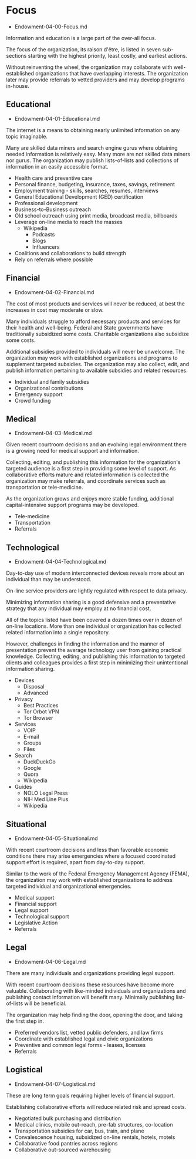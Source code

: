 ﻿# Focus

- Endowment-04-00-Focus.md

Information and education is a large part of the over-all focus.

The focus of the organization, its raison d'être, is listed in seven sub-sections starting with the highest priority, least costly, and earliest actions. 

Without reinventing the wheel, the organization may collaborate with well-established organizations that have overlapping interests. The organization later may provide referrals to vetted providers and may develop programs in-house. 

## Educational

- Endowment-04-01-Educational.md

The internet is a means to obtaining nearly unlimited information on any topic imaginable. 

Many are skilled data miners and search engine gurus where obtaining needed information is relatively easy. Many more are not skilled data miners nor gurus. The organization may publish lists-of-lists and collections of information in an easily accessible format. 

- Health care and preventive care
- Personal finance, budgeting, insurance, taxes, savings, retirement
- Employment training - skills, searches, resumes, interviews
- General Educational Development (GED) certification
- Professional development
- Business-to-Business outreach
- Old school outreach using print media, broadcast media, billboards
- Leverage on-line media to reach the masses
   - Wikipedia
	 - Podcasts
	 - Blogs 
	 - Influencers
- Coalitions and collaborations to build strength
- Rely on referrals where possible

## Financial

- Endowment-04-02-Financial.md

The cost of most products and services will never be reduced, at best the increases in cost may moderate or slow. 

Many individuals struggle to afford necessary products and services for their health and well-being. Federal and State governments have traditionally subsidized some costs. Charitable organizations also subsidize some costs. 

Additional subsidies provided to individuals will never be unwelcome. The organization may work with established organizations and programs to supplement targeted subsidies. The organization may also collect, edit, and publish information pertaining to available subsidies and related resources.

- Individual and family subsidies
- Organizational contributions
- Emergency support
- Crowd funding

## Medical

- Endowment-04-03-Medical.md

Given recent courtroom decisions and an evolving legal environment there is a growing need for medical support and information. 

Collecting, editing, and publishing this information for the organization's targeted audience is a first step in providing some level of support. As collaborative efforts mature and related information is collected the organization may make referrals, and coordinate services such as transportation or tele-medicine. 

As the organization grows and enjoys more stable funding, additional capital-intensive support programs may be developed. 

- Tele-medicine 
- Transportation 
- Referrals

## Technological

- Endowment-04-04-Technological.md

Day-to-day use of modern interconnected devices reveals more about an individual than may be understood. 

On-line service providers are lightly regulated with respect to data privacy. 

Minimizing information sharing is a good defensive and a preventative strategy that any individual may employ at no financial cost.

All of the topics listed have been covered a dozen times over in dozen of on-line locations. More than one individual or organization has collected related information into a single repository. 

However, challenges in finding the information and the manner of presentation prevent the average technology user from gaining practical knowledge. Collecting, editing, and publishing this information to targeted clients and colleagues provides a first step in minimizing their unintentional information sharing.

- Devices
   - Disposal
   - Advanced
- Privacy
   - Best Practices
   - Tor Orbot VPN
   - Tor Browser
- Services
   - VOIP
   - E-mail
   - Groups
   - Files
- Search
   - DuckDuckGo
   - Google
   - Quora
   - Wikipedia
- Guides
   - NOLO Legal Press
   - NIH Med Line Plus
   - Wikipedia

## Situational

- Endowment-04-05-Situational.md

With recent courtroom decisions and less than favorable economic conditions there may arise emergencies 
where a focused coordinated support effort is required, apart from day-to-day support. 

Similar to the work of the Federal Emergency Management Agency (FEMA), the organization may work with established organizations to address targeted individual and organizational emergencies.

- Medical support
- Financial support
- Legal support
- Technological support
- Legislative Action
- Referrals

## Legal

- Endowment-04-06-Legal.md

There are many individuals and organizations providing legal support. 

With recent courtroom decisions these resources have become more valuable. Collaborating with like-minded individuals and organizations and publishing contact information will benefit many. Minimally publishing  list-of-lists will be beneficial. 

The organization may help finding the door, opening the door, and taking the first step in. 

- Preferred vendors list, vetted public defenders, and law firms
- Coordinate with established legal and civic organizations
- Preventive and common legal forms - leases, licenses
- Referrals

## Logistical

- Endowment-04-07-Logistical.md

These are long term goals requiring higher levels of financial support. 

Establishing collaborative efforts will reduce related risk and spread costs. 

- Negotiated bulk purchasing and distribution
- Medical clinics, mobile out-reach, pre-fab structures, co-location
- Transportation subsidies for car, bus, train, and plane
- Convalescence housing, subsidized on-line rentals, hotels, motels
- Collaborative food pantries across regions
- Collaborative out-sourced warehousing


